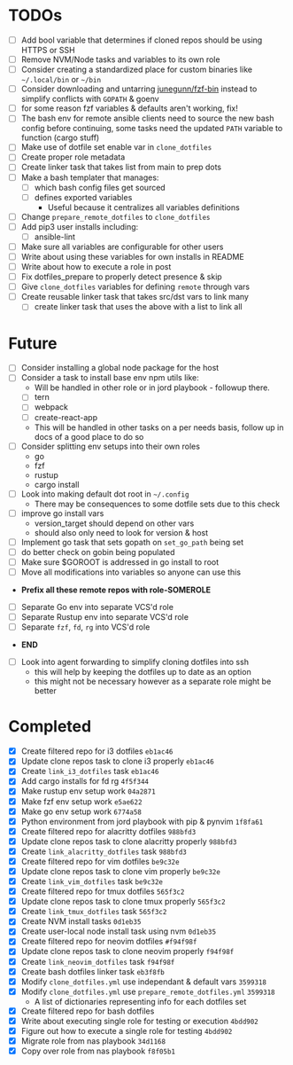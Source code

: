 TODOs
=====

- [ ] Add bool variable that determines if cloned repos should be using HTTPS or SSH
- [ ] Remove NVM/Node tasks and variables to its own role
- [ ] Consider creating a standardized place for custom binaries like `~/.local/bin` or `~/bin`
- [ ] Consider downloading and untarring [junegunn/fzf-bin](http://bit.ly/2l7rgmv) instead to simplify conflicts with `GOPATH` & goenv
- [ ] for some reason fzf variables & defaults aren't working, fix!
- [ ] The bash env for remote ansible clients need to source the new bash config before continuing, some tasks need the updated `PATH` variable to function (cargo stuff)
- [ ] Make use of dotfile set enable var in `clone_dotfiles`
- [ ] Create proper role metadata
- [ ] Create linker task that takes list from main to prep dots
- [ ] Make a bash templater that manages:
    - [ ] which bash config files get sourced
    - [ ] defines exported variables
        - Useful because it centralizes all variables definitions
- [ ] Change `prepare_remote_dotfiles` to `clone_dotfiles`
- [ ] Add pip3 user installs including:
    - [ ] ansible-lint
- [ ] Make sure all variables are configurable for other users
- [ ] Write about using these variables for own installs in README
- [ ] Write about how to execute a role in post
- [ ] Fix dotfiles_prepare to properly detect presence & skip
- [ ] Give `clone_dotfiles` variables for defining `remote` through vars
- [ ] Create reusable linker task that takes src/dst vars to link many
    - [ ] create linker task that uses the above with a list to link all

Future
======

- [ ] Consider installing a global node package for the host
- [ ] Consider a task to install base env npm utils like:
    - Will be handled in other role or in jord playbook - followup there.
    - [ ] tern
    - [ ] webpack
    - [ ] create-react-app
    - This will be handled in other tasks on a per needs basis, follow up in docs of a good place to do so
- [ ] Consider splitting env setups into their own roles
    - go
    - fzf
    - rustup
    - cargo install
- [ ] Look into making default dot root in `~/.config`
    - There may be consequences to some dotfile sets due to this check
- [ ] improve go install vars
    - version_target should depend on other vars
    - should also only need to look for version & host
- [ ] Implement go task that sets gopath on `set_go_path` being set
- [ ] do better check on gobin being populated
- [ ] Make sure $GOROOT is addressed in go install to root
- [ ] Move all modifications into variables so anyone can use this
- **Prefix all these remote repos with role-SOMEROLE**
- [ ] Separate Go env into separate VCS'd role
- [ ] Separate Rustup env into separate VCS'd role
- [ ] Separate `fzf`, `fd`, `rg` into VCS'd role
- **END**
- [ ] Look into agent forwarding to simplify cloning dotfiles into ssh
  - this will help by keeping the dotfiles up to date as an option
  - this might not be necessary however as a separate role might be better

Completed
=========

- [x] Create filtered repo for i3 dotfiles `eb1ac46`
- [x] Update clone repos task to clone i3 properly `eb1ac46`
- [x] Create `link_i3_dotfiles` task `eb1ac46`
- [x] Add cargo installs for fd rg `4f5f344`
- [x] Make rustup env setup work `04a2871`
- [x] Make fzf env setup work `e5ae622`
- [x] Make go env setup work `6774a58`
- [x] Python environment from jord playbook with pip & pynvim `1f8fa61`
- [x] Create filtered repo for alacritty dotfiles `988bfd3`
- [x] Update clone repos task to clone alacritty properly `988bfd3`
- [x] Create `link_alacritty_dotfiles` task `988bfd3`
- [x] Create filtered repo for vim dotfiles `be9c32e`
- [x] Update clone repos task to clone vim properly `be9c32e`
- [x] Create `link_vim_dotfiles` task `be9c32e`
- [x] Create filtered repo for tmux dotfiles `565f3c2`
- [x] Update clone repos task to clone tmux properly `565f3c2`
- [x] Create `link_tmux_dotfiles` task `565f3c2`
- [x] Create NVM install tasks `0d1eb35`
- [x] Create user-local node install task using nvm `0d1eb35`
- [x] Create filtered repo for neovim dotfiles `#f94f98f`
- [x] Update clone repos task to clone neovim properly `f94f98f`
- [x] Create `link_neovim_dotfiles` task `f94f98f`
- [x] Create bash dotfiles linker task `eb3f8fb`
- [x] Modify `clone_dotfiles.yml` use independant & default vars `3599318`
- [x] Modify `clone_dotfiles.yml` use `prepare_remote_dotfiles.yml` `3599318`
    - A list of dictionaries representing info for each dotfiles set
- [x] Create filtered repo for bash dotfiles
- [x] Write about executing single role for testing or execution `4bdd902`
- [x] Figure out how to execute a single role for testing `4bdd902`
- [x] Migrate role from nas playbook `34d1168`
- [x] Copy over role from nas playbook `f8f05b1`
